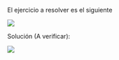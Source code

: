 El ejercicio a resolver es el siguiente

![](../adjuntos/photo_5111993466270887431_y.jpg)

Solución (A verificar):

![](Solution_Exercise_Tomasulo.png)